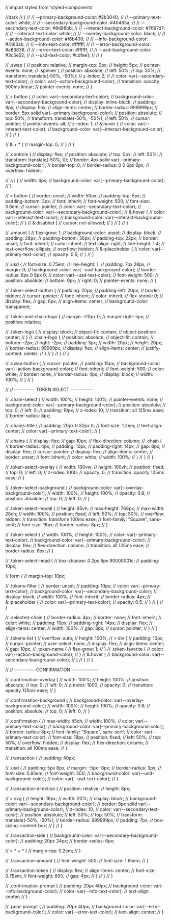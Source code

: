 // import styled from 'styled-components'

//dark // {
// //     --primary-background-color: #2b3040;
// //     --primary-text-color: white;
// //     --secondary-background-color: #40465a;
// //     --secondary-text-color: #8d98bb;
// //     --interact-background-color: #7697d7;
// //     --interact-text-color: white;
// //     --overlay-background-color: black;
// //     --action-background-color: #f6b400;
// //     --info-background-color: #4163ab;
// //     --info-text-color: #ffffff;
// //     --error-background-color: #a83838;
// //     --error-text-color: #ffffff;
// //     --usd-background-color: #3c5e52;
// //     --usd-text-color: #cdfee1;
// //   }


//     .swap {
//       position: relative;
//       margin-top: 0px;
//       height: 5px;
//       pointer-events: none;
//       .spinner {
//         position: absolute;
//         left: 50%;
//         top: 50%;
//         transform: translate(-50%, -50%);
//         z-index: 2;
//         // color: var(--secondary-text-color);
//         color: var(--action-background-color);
//         transition: opacity 500ms linear;
//         pointer-events: none;
//       }
  
//       > button {
//         color: var(--secondary-text-color);
//         background-color: var(--secondary-background-color);
//         display: inline-block;
//         padding: 9px;
//         display: flex;
//         align-items: center;
//         border-radius: 999999px;
//         border: 5px solid var(--primary-background-color);
//         position: absolute;
//         top: 50%;
//         transform: translate(-50%, -50%);
//         left: 50%;
//         cursor: pointer;
//         pointer-events: all;
//         z-index: 1;
//         &:hover {
//           color: var(--interact-text-color);
//           background-color: var(--interact-background-color);
//         }
//       }
  
//       & + * {
//         margin-top: 0;
//       }
//     }
  
//       .controls {
//         display: flex;
//         position: absolute;
//         top: 0px;
//         left: 50%;
//         transform: translate(-50%, 0);
//         border: 4px solid var(--primary-background-color);
//         border-top: 0;
//         border-radius: 0 0 6px 6px;
//         overflow: hidden;
  
//         .vr {
//           width: 4px;
//           background-color: var(--primary-background-color);
//         }
  
//         > button {
//           border: unset;
//           width: 50px;
//           padding-top: 5px;
//           padding-bottom: 3px;
//           font: inherit;
//           font-weight: 500;
//           font-size: 0.6em;
//           cursor: pointer;
//           color: var(--secondary-text-color);
//           background-color: var(--secondary-background-color);
//           &:hover {
//             color: var(--interact-text-color);
//             background-color: var(--interact-background-color);
//           }
//           &:disabled {
//             cursor: not-allowed;
//           }
//         }
//       }
  
//       .amount {
//         flex-grow: 1;
//         background-color: unset;
//         display: block;
//         padding: 28px;
//         padding-bottom: 36px;
//         padding-top: 22px;
//         border: unset;
//         font: inherit;
//         color: inherit;
//         text-align: right;
//         line-height: 1.4;
//         text-overflow: ellipsis;
//         overflow: hidden;
//         &::placeholder {
//           color: var(--primary-text-color);
//           opacity: 0.5;
//         }
//       }
  
//       .usd {
//         font-size: 0.75em;
//         line-height: 1;
//         padding: 7px 28px;
//         margin: 0;
//         background-color: var(--usd-background-color);
//         border-radius: 8px 0 8px 0;
//         color: var(--usd-text-color);
//         font-weight: 500;
//         position: absolute;
//         bottom: 0px;
//         right: 0;
//         pointer-events: none;
//       }
  
//       .token-select-button {
//         padding: 20px;
//         padding-left: 20px;
//         border: hidden;
//         cursor: pointer;
//         font: inherit;
//         color: inherit;
//         flex-shrink: 0;
//         display: flex;
//         gap: 6px;
//         align-items: center;
//         background-color: transparent;
  
//         .token-and-chain-logo {
//           margin: -20px 0;
//           margin-right: 5px;
//           position: relative;
  
//           .token-logo {
//             display: block;
//             object-fit: contain;
//             object-position: center;
//           }
//           .chain-logo {
//             position: absolute;
//             object-fit: contain;
//             bottom: -2px;
//             right: -2px;
//             padding: 3px;
//             width: 20px;
//             height: 20px;
//             border-radius: 99999px;
//             display: flex;
//             align-items: center;
//             justify-content: center;
//           }
//         }
//       }
//     }
  
//     .swap-button {
//       cursor: pointer;
//       padding: 15px;
//       background-color: var(--action-background-color);
//       font: inherit;
//       font-weight: 500;
//       color: white;
//       border: none;
//       border-radius: 4px;
//       display: block;
//       width: 100%;
//     }
//   }
  
//   // ---------- TOKEN SELECT -----------
  
//   .chain-select {
//     width: 100%;
//     height: 100%;
//     pointer-events: none;
//     background-color: var(--primary-background-color);
//     position: absolute;
//     top: 0;
//     left: 0;
//     padding: 10px;
//     z-index: 10;
//     transition: all 125ms ease;
//     border-radius: 8px;
  
//     .chains-title {
//       padding: 20px 0 32px 0;
//       font-size: 1.2em;
//       text-align: center;
//       color: var(--primary-text-color);
//     }
  
//     .chains {
//       display: flex;
//       gap: 10px;
//       flex-direction: column;
//       .chain {
//         border-radius: 4px;
//         padding: 10px;
//         padding-right: 14px;
//         gap: 8px;
//         display: flex;
//         cursor: pointer;
//         display: flex;
//         align-items: center;
//         border: unset;
//         font: inherit;
//         color: white;
//         width: 100%;
//       }
//     }
//   }
  
//   .token-select-overlay {
//     width: 100vw;
//     height: 100vh;
//     position: fixed;
//     top: 0;
//     left: 0;
//     z-index: 1000;
//     opacity: 0;
//     transition: opacity 125ms ease;
//   }
  
//   .token-select-background {
//     background-color: var(--overlay-background-color);
//     width: 100%;
//     height: 100%;
//     opacity: 0.8;
//     position: absolute;
//     top: 0;
//     left: 0;
//   }
  
//   .token-select-modal {
//     height: 95vh;
//     max-height: 768px;
//     max-width: 28ch;
//     width: 100%;
//     position: fixed;
//     left: 50%;
//     top: 50%;
//     overflow: hidden;
//     transition: transform 100ms ease;
//     font-family: "Square", sans-serif;
//     font-size: 18px;
//     border-radius: 8px;
//   }
  
//   .token-select {
//     width: 100%;
//     height: 100%;
//     color: var(--primary-text-color);
//     background-color: var(--primary-background-color);
//     display: flex;
//     flex-direction: column;
//     transition: all 125ms ease;
//     border-radius: 8px;
//   }
  
//   .token-select-head {
//     box-shadow: 0 2px 8px #0000001c;
//     padding: 10px;
  
//     form {
//       margin-top: 10px;
  
//       .tokens-filter {
//         border: unset;
//         padding: 10px;
//         color: var(--primary-text-color);
//         background-color: var(--secondary-background-color);
//         display: block;
//         width: 100%;
//         font: inherit;
//         border-radius: 4px;
//         &::placeholder {
//           color: var(--primary-text-color);
//           opacity: 0.5;
//         }
//       }
//     }
  
//     .selected-chain {
//       border-radius: 4px;
//       border: none;
//       font: inherit;
//       color: white;
//       padding: 10px;
//       padding-right: 14px;
//       display: flex;
//       align-items: center;
//       width: 100%;
//       gap: 8px;
//       cursor: pointer;
//     }
//   }
  
//   .tokens-list {
//     overflow: auto;
//     height: 100%;
//     > div {
//       padding: 10px;
//       cursor: pointer;
//       user-select: none;
//       display: flex;
//       align-items: center;
//       gap: 10px;
//       .token-name {
//         flex-grow: 1;
//       }
//       .token-favorite {
//         color: var(--action-background-color);
//       }
//       &:hover {
//         background-color: var(--secondary-background-color);
//       }
//     }
//   }
  
//   // ---------- CONFIRMATION -------------
  
//   .confirmation-overlay {
//     width: 100%;
//     height: 100%;
//     position: absolute;
//     top: 0;
//     left: 0;
//     z-index: 1000;
//     opacity: 0;
//     transition: opacity 125ms ease;
//   }
  
//   .confirmation-background {
//     background-color: var(--overlay-background-color);
//     width: 100%;
//     height: 100%;
//     opacity: 0.8;
//     position: absolute;
//     top: 0;
//     left: 0;
//   }
  
//   .confirmation {
//     max-width: 45ch;
//     width: 100%;
//     color: var(--primary-text-color);
//     background-color: var(--primary-background-color);
//     border-radius: 8px;
//     font-family: "Square", sans-serif;
//     color: var(--primary-text-color);
//     font-size: 18px;
//     position: fixed;
//     left: 50%;
//     top: 50%;
//     overflow: hidden;
//     display: flex;
//     flex-direction: column;
//     transition: all 100ms ease;
//   }
  
//   .transaction {
//     padding: 40px;
  
//     .usd {
//       padding: 5px 8px;
//       margin: -5px -8px;
//       border-radius: 3px;
//       font-size: 0.95em;
//       font-weight: 500;
//       background-color: var(--usd-background-color);
//       color: var(--usd-text-color);
//     }
  
//     .transaction-direction {
//       position: relative;
//       height: 8px;
  
//       > svg {
//         height: 16px;
//         width: 20%;
//         display: block;
//         background-color: var(--secondary-background-color);
//         border: 8px solid var(--primary-background-color);
//         z-index: 10;
//         color: var(--secondary-text-color);
//         position: absolute;
//         left: 50%;
//         top: 50%;
//         transform: translate(-50%, -50%);
//         border-radius: 999999px;
//         padding: 7px;
//         box-sizing: content-box;
//       }
//     }
  
//     .transaction-side {
//       background-color: var(--secondary-background-color);
//       padding: 20px 24px;
//       border-radius: 6px;
  
//       > * + * {
//         margin-top: 0.2em;
//       }
  
//       .transaction-amount {
//         font-weight: 500;
//         font-size: 1.65em;
//       }
  
//       .transaction-token {
//         display: flex;
//         align-items: center;
//         font-size: 0.75em;
//         font-weight: 600;
//         gap: 4px;
//       }
//     }
//   }
  
//   .confirmation-prompt {
//     padding: 20px 40px;
//     background-color: var(--info-background-color);
//     color: var(--info-text-color);
//     text-align: center;
//   }
  
//   .poor-prompt {
//     padding: 20px 40px;
//     background-color: var(--error-background-color);
//     color: var(--error-text-color);
//     text-align: center;
//   }
  